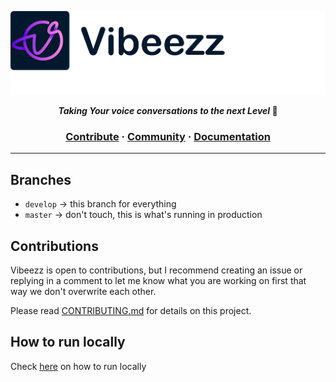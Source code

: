 
<p align="center">
<img  src="./vibeezz-banner.png" />
</p>


</p></a>
<p align="center">
  <strong>
  <i>
  Taking Your voice conversations to the next Level </i>
  🚀</strong>
</p>


<h3 align="center">
  <a href="https://github.com/benawad/dogehouse/blob/staging/CONTRIBUTING.md">Contribute</a>
  <span> · </span>
  <a href="https://discord.gg/ncGnB9un">Community</a>
  <span> · </span>
  <a href="https://github.com/benawad/dogehouse/blob/staging/CONTRIBUTING.md">Documentation</a>
</h3>

---



## Branches

- `develop` &#8594; this branch for everything
- `master` &#8594;  don't touch, this is what's running in production

## Contributions

Vibeezz is open to contributions, but I recommend creating an issue or replying in a comment to let me know what you are working on first that way we don't overwrite each other.

Please read [CONTRIBUTING.md](https://github.com/vibeezz/vibeezz/blob/master/CONTRIBUTING.md) for details on this project.


## How to run locally

Check <a href="https://github.com/vibeezz/vibeezz/blob/master/CONTRIBUTING.md#manual-full-local-development">here</a> on how to run locally</a>

